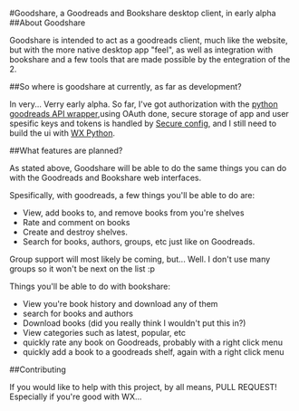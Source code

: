#Goodshare, a Goodreads and Bookshare desktop client, in early alpha
##About Goodshare

Goodshare is intended to act as a goodreads client, much like the website, but with the more native desktop app "feel", as well as integration with bookshare and a few tools that are made possible by the entegration of the 2.

##So where is goodshare at currently, as far as development?

In very... Verry early alpha.
So far, I've got authorization with the [python goodreads API wrapper](https://github.com/sefakilic/goodreads),using OAuth done, secure storage of app and user spesific keys and tokens is handled by [Secure config](https://bitbucket.org/nthmost/python-secureconfig), and I still need to build the ui with [WX Python](http://http://www.wxpython.org/).

##What features are planned?

As stated above, Goodshare will be able to do the same things you can do with the Goodreads and Bookshare web interfaces.

Spesifically, with goodreads, a few things you'll be able to do are:
* View, add books to, and remove books from you're shelves
* Rate and comment on books
* Create and destroy shelves.
* Search for books, authors, groups, etc just like on Goodreads.

Group support will most likely be coming, but... Well. I don't use many groups so it won't be next on the list :p


Things you'll be able to do with bookshare:
* View you're book history and download any of them
* search for books and authors
* Download books (did you really think I wouldn't put this in?)
* View categories such as latest, popular, etc
* quickly rate any book on Goodreads, probably with a right click menu
* quickly add a book to a goodreads shelf, again with a right click menu

##Contributing

If you would like to help with this project, by all means, PULL REQUEST!
Especially if you're good with WX... 